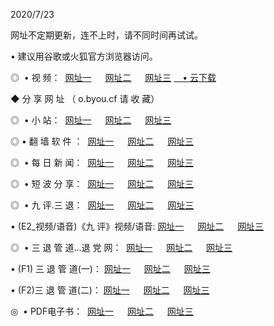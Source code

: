 <p>2020/7/23
<p>网址不定期更新，连不上时，请不同时间再试试。
<p>• 建议用谷歌或火狐官方浏览器访问。
<p>◎  • 视 频： 
<a href="http://mry.proyectolanuevatierra.com/s/" target="_blank">网址一</a> 　 
<a href="http://miy.proyectolanuevatierra.com/s/" target="_blank">网址二</a> 　 
<a href="http://moy.proyectolanuevatierra.com/tv.html" target="_blank">网址三</a>  
<a href="https://disk.yandex.ru/d/wIUK0uxc3Gk4Ng" target="_blank">　• 云下载 </a></p>

<p> ◆ 分 享 网 址 （ o.byou.cf 请 收 藏） </p>
<p>◎   •  小 站：  
<a href="http://mry.proyectolanuevatierra.com/f.html" target="_blank">网址一</a> 　 
<a href="http://miy.proyectolanuevatierra.com/h.html" target="_blank">网址二</a> 　 
<a href="http://moy.proyectolanuevatierra.com/k/" target="_blank">网址三</a></p>
<p>◎  • 翻 墙 软 件 ：  
<a href="http://mry.proyectolanuevatierra.com/ff/" target="_blank">网址一</a> 　 
<a href="http://miy.proyectolanuevatierra.com/s/read/a1_nd.html" target="_blank">网址二</a> 　 
<a href="http://moy.proyectolanuevatierra.com/ff/index.html" target="_blank">网址三</a></p>
<p>◎   • 每 日 新 闻：  
<a href="http://mry.proyectolanuevatierra.com/day/" target="_blank">网址一</a> 　 
<a href="http://miy.proyectolanuevatierra.com/day/" target="_blank">网址二</a> 　 
<a href="http://miy.proyectolanuevatierra.com/day/index.html" target="_blank">网址三</a></p>
<p>◎   • 短 波 分 享：  
<a href="http://mry.proyectolanuevatierra.com/h/" target="_blank">网址一</a> 　 
<a href="http://miy.proyectolanuevatierra.com/h/" target="_blank">网址二</a> 　 
<a href="http://moy.proyectolanuevatierra.com/h/index.html" target="_blank">网址三</a></p>
<p>◎   • 九 评.三 退：  
<a href="http://mry.proyectolanuevatierra.com/t/" target="_blank">网址一</a> 　 
<a href="http://miy.proyectolanuevatierra.com/v2/index.html" target="_blank">网址二</a> 　 
<a href="http://moy.proyectolanuevatierra.com/tt/index.html" target="_blank">网址三</a> 　</p>
<p>  • (E2_视频/语音)《九 评》视频/语音: 
<a href="http://miy.proyectolanuevatierra.com/7738.html" target="_blank">网址一</a> 　 
<a href="http://mry.proyectolanuevatierra.com/7614.html" target="_blank">网址二</a> 　 
<a href="http://moy.proyectolanuevatierra.com/7633.html" target="_blank">网址三</a></p>
<p>◎   • 三 退 管 道...退 党 网：  
<a href="http://mry.proyectolanuevatierra.com/go/td1.html" target="_blank">网址一</a> 　 
<a href="http://miy.proyectolanuevatierra.com/go/td2.html" target="_blank">网址二</a> 　 
<a href="http://moy.proyectolanuevatierra.com/go/td3.html" target="_blank">网址三</a></p>
<p>  • (F1) 三 退 管 道(一)： 
<a href="http://mry.proyectolanuevatierra.com/dd/" target="_blank">网址一</a> 　 
<a href="http://miy.proyectolanuevatierra.com/s/read/a1_tdx.html" target="_blank">网址二</a> 　 
<a href="http://moy.proyectolanuevatierra.com/dd/" target="_blank">网址三</a></p>
<p>  • (F2)三 退 管 道(二)： 
<a href="http://miy.proyectolanuevatierra.com/d/" target="_blank">网址一</a> 　 
<a href="http://mry.proyectolanuevatierra.com/d/index.html" target="_blank">网址二</a> 　 
<a href="http://moy.proyectolanuevatierra.com/d/" target="_blank">网址三</a></p>
<p>◎   • PDF电子书：  
<a href="http://mry.proyectolanuevatierra.com/p/" target="_blank">网址一</a> 　 
<a href="http://miy.proyectolanuevatierra.com/p/index.html" target="_blank">网址二</a> 　 
<a href="http://moy.proyectolanuevatierra.com/p/" target="_blank">网址三</a></p>

